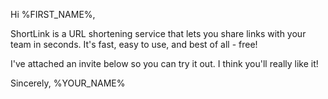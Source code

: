 Hi %FIRST_NAME%,

ShortLink is a URL shortening service that lets you share links with your team in seconds. It's fast, easy to use, and best of all - free!

I've attached an invite below so you can try it out. I think you'll really like it!

Sincerely, %YOUR_NAME%
